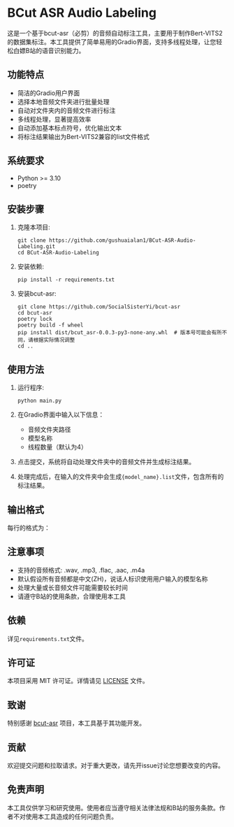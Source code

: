 # BCut ASR Audio Labeling

这是一个基于bcut-asr（必剪）的音频自动标注工具，主要用于制作Bert-VITS2的数据集标注。本工具提供了简单易用的Gradio界面，支持多线程处理，让您轻松白嫖B站的语音识别能力。

## 功能特点

- 简洁的Gradio用户界面
- 选择本地音频文件夹进行批量处理
- 自动对文件夹内的音频文件进行标注
- 多线程处理，显著提高效率
- 自动添加基本标点符号，优化输出文本
- 将标注结果输出为Bert-VITS2兼容的list文件格式

## 系统要求

- Python >= 3.10
- poetry

## 安装步骤

1. 克隆本项目:
   ```
   git clone https://github.com/gushuaialan1/BCut-ASR-Audio-Labeling.git
   cd BCut-ASR-Audio-Labeling
   ```

2. 安装依赖:
   ```
   pip install -r requirements.txt
   ```

3. 安装bcut-asr:
   ```
   git clone https://github.com/SocialSisterYi/bcut-asr
   cd bcut-asr
   poetry lock
   poetry build -f wheel
   pip install dist/bcut_asr-0.0.3-py3-none-any.whl  # 版本号可能会有所不同，请根据实际情况调整
   cd ..
   ```

## 使用方法

1. 运行程序:
   ```
   python main.py
   ```

2. 在Gradio界面中输入以下信息：
   - 音频文件夹路径
   - 模型名称
   - 线程数量（默认为4）

3. 点击提交，系统将自动处理文件夹中的音频文件并生成标注结果。

4. 处理完成后，在输入的文件夹中会生成`{model_name}.list`文件，包含所有的标注结果。

## 输出格式

每行的格式为：

## 注意事项

- 支持的音频格式: .wav, .mp3, .flac, .aac, .m4a
- 默认假设所有音频都是中文(ZH)，说话人标识使用用户输入的模型名称
- 处理大量或长音频文件可能需要较长时间
- 请遵守B站的使用条款，合理使用本工具

## 依赖

详见`requirements.txt`文件。

## 许可证

本项目采用 MIT 许可证。详情请见 [LICENSE](LICENSE) 文件。

## 致谢

特别感谢 [bcut-asr](https://github.com/SocialSisterYi/bcut-asr) 项目，本工具基于其功能开发。

## 贡献

欢迎提交问题和拉取请求。对于重大更改，请先开issue讨论您想要改变的内容。

## 免责声明

本工具仅供学习和研究使用。使用者应当遵守相关法律法规和B站的服务条款。作者不对使用本工具造成的任何问题负责。
